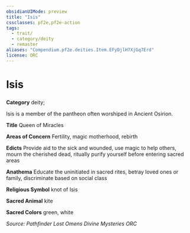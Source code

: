 ```yaml
---
obsidianUIMode: preview
title: "Isis"
cssclasses: pf2e,pf2e-action
tags:
  - trait/
  - category/deity
  - remaster
aliases: "Compendium.pf2e.deities.Item.EFyDjlH7XjGq7Erd"
license: ORC
---
```

# Isis

### 

**Category** deity; 




Isis is a member of the pantheon often worshiped in Ancient Osirion.

**Title** Queen of Miracles

**Areas of Concern** Fertility, magic motherhood, rebirth

**Edicts** Provide aid to the sick and wounded, use magic to help others, mourn the cherished dead, ritually purify yourself before entering sacred areas

**Anathema** Educate the uninitiated in sacred rites, betray loved ones or family, discriminate based on social class

**Religious Symbol** knot of Isis

**Sacred Animal** kite

**Sacred Colors** green, white

*Source: Pathfinder Lost Omens Divine Mysteries*
*ORC*